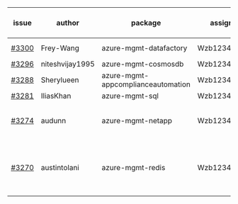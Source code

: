 | issue | author | package | assignee | bot advice | created date of issue | target release date | date from target |
| ------ | ------ | ------ | ------ | ------ | ------ | ------ | :-----: |
| [#3300](https://github.com/Azure/sdk-release-request/issues/3300) | Frey-Wang | azure-mgmt-datafactory | Wzb123456789 | new issue. | 10-26 | 11-25 |  |
| [#3296](https://github.com/Azure/sdk-release-request/issues/3296) | niteshvijay1995 | azure-mgmt-cosmosdb | Wzb123456789 |  | 10-25 | 11-25 |  |
| [#3288](https://github.com/Azure/sdk-release-request/issues/3288) | Sherylueen | azure-mgmt-appcomplianceautomation | Wzb123456789 | On time | 10-24 | 11-25 |  |
| [#3281](https://github.com/Azure/sdk-release-request/issues/3281) | IliasKhan | azure-mgmt-sql | Wzb123456789 |  | 10-19 | 11-25 |  |
| [#3274](https://github.com/Azure/sdk-release-request/issues/3274) | audunn | azure-mgmt-netapp | Wzb123456789 | close to release date.  | 10-13 | 10-28 | 1 |
| [#3270](https://github.com/Azure/sdk-release-request/issues/3270) | austintolani | azure-mgmt-redis | Wzb123456789 | close to release date.  On time | 10-12 | 10-28 | 1 |

